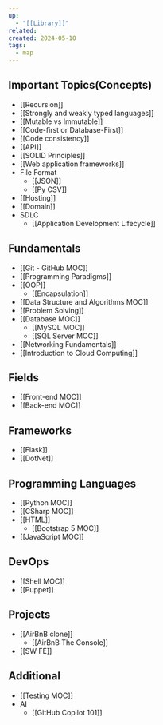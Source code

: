 ```yaml
---
up:
  - "[[Library]]"
related: 
created: 2024-05-10
tags:
  - map
---
```

## Important Topics(Concepts)
- [[Recursion]]
- [[Strongly and weakly typed languages]]
- [[Mutable vs Immutable]]
- [[Code-first or Database-First]]
- [[Code consistency]]
- [[API]]
- [[SOLID Principles]]
- [[Web application frameworks]]
- File Format
	- [[JSON]]
	- [[Py CSV]]
- [[Hosting]]
- [[Domain]]
- SDLC
	- [[Application Development Lifecycle]]
## Fundamentals
- [[Git - GitHub MOC]]
- [[Programming Paradigms]]
- [[OOP]]
	- [[Encapsulation]]
- [[Data Structure and Algorithms MOC]]
- [[Problem Solving]]
- [[Database MOC]]
	- [[MySQL MOC]]
	- [[SQL Server MOC]]
- [[Networking Fundamentals]]
- [[Introduction to Cloud Computing]]

## Fields
- [[Front-end MOC]]
- [[Back-end MOC]]
## Frameworks
- [[Flask]]
- [[DotNet]]
## Programming Languages
- [[Python MOC]]
- [[CSharp MOC]]
- [[HTML]]
	- [[Bootstrap 5 MOC]]
- [[JavaScript MOC]]
## DevOps
- [[Shell MOC]]
- [[Puppet]]
## Projects 
- [[AirBnB clone]]
	- [[AirBnB The Console]]
- [[SW FE]]

## Additional
- [[Testing MOC]]
- AI
	- [[GitHub Copilot 101]]